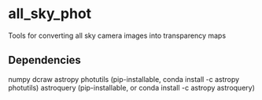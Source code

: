 # all_sky_phot
Tools for converting all sky camera images into transparency maps


## Dependencies
numpy
dcraw
astropy
photutils (pip-installable, conda install -c astropy photutils)
astroquery (pip-installable, or conda install -c astropy astroquery)
